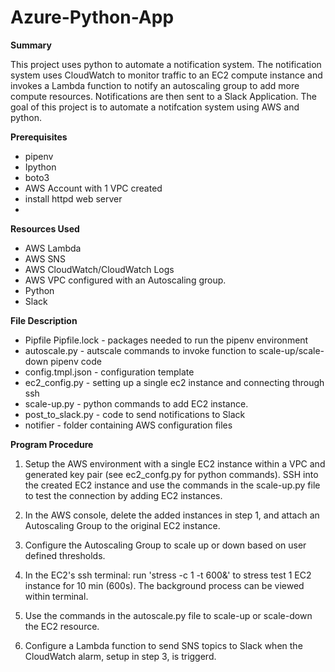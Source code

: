 # Azure-Python-App

**Summary**

This project uses python to automate a notification system. The notification system uses CloudWatch to monitor traffic to an EC2 compute instance and invokes a Lambda function to notify an autoscaling group to add more compute resources. Notifications are then sent to a Slack Application. The goal of this project is to automate a notifcation system using AWS and python.

**Prerequisites**
- pipenv
- Ipython
- boto3
- AWS Account with 1 VPC created
- install httpd web server
- 

**Resources Used**

- AWS Lambda
- AWS SNS
- AWS CloudWatch/CloudWatch Logs
- AWS VPC configured with an Autoscaling group.
- Python
- Slack

**File Description**

- Pipfile Pipfile.lock - packages needed to run the pipenv environment
- autoscale.py - autscale commands to invoke function to scale-up/scale-down pipenv code
- config.tmpl.json - configuration template
- ec2_config.py - setting up a single ec2 instance and connecting through ssh
- scale-up.py - python commands to add EC2 instance.
- post_to_slack.py - code to send notifications to Slack
- notifier - folder containing AWS configuration files

**Program Procedure**

1. Setup the AWS environment with a single EC2 instance within a VPC and generated key pair (see ec2_confg.py for python commands). SSH into the created EC2 instance and use the commands in the scale-up.py file to test the connection by adding EC2 instances.

2. In the AWS console, delete the added instances in step 1, and attach an Autoscaling Group to the original EC2 instance. 

3. Configure the Autoscaling Group to scale up or down based on user defined thresholds.

4. In the EC2's ssh terminal: run 'stress -c 1 -t 600&' to stress test 1 EC2 instance for 10 min (600s). The background process can be viewed within terminal.

5. Use the commands in the autoscale.py file to scale-up or scale-down the EC2 resource.

6. Configure a Lambda function to send SNS topics to Slack when the CloudWatch alarm, setup in step 3, is triggerd.


